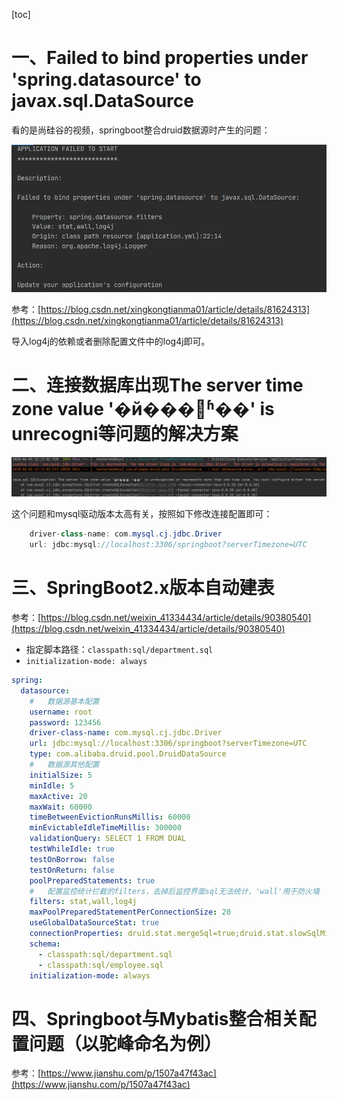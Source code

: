 [toc]

# 一、Failed to bind properties under 'spring.datasource' to javax.sql.DataSource

看的是尚硅谷的视频，springboot整合druid数据源时产生的问题：

![](img/444.png)

参考：[https://blog.csdn.net/xingkongtianma01/article/details/81624313](https://blog.csdn.net/xingkongtianma01/article/details/81624313)

导入log4j的依赖或者删除配置文件中的log4j即可。

# 二、连接数据库出现The server time zone value '�й���׼ʱ��' is unrecogni等问题的解决方案

![](img/445.png)

这个问题和mysql驱动版本太高有关，按照如下修改连接配置即可：

```java
    driver-class-name: com.mysql.cj.jdbc.Driver 
    url: jdbc:mysql://localhost:3306/springboot?serverTimezone=UTC
```

# 三、SpringBoot2.x版本自动建表

参考：[https://blog.csdn.net/weixin_41334434/article/details/90380540](https://blog.csdn.net/weixin_41334434/article/details/90380540)

- 指定脚本路径：`classpath:sql/department.sql`
- `initialization-mode: always`

```yml
spring:
  datasource:
    #   数据源基本配置
    username: root
    password: 123456
    driver-class-name: com.mysql.cj.jdbc.Driver
    url: jdbc:mysql://localhost:3306/springboot?serverTimezone=UTC
    type: com.alibaba.druid.pool.DruidDataSource
    #   数据源其他配置
    initialSize: 5
    minIdle: 5
    maxActive: 20
    maxWait: 60000
    timeBetweenEvictionRunsMillis: 60000
    minEvictableIdleTimeMillis: 300000
    validationQuery: SELECT 1 FROM DUAL
    testWhileIdle: true
    testOnBorrow: false
    testOnReturn: false
    poolPreparedStatements: true
    #   配置监控统计拦截的filters，去掉后监控界面sql无法统计，'wall'用于防火墙
    filters: stat,wall,log4j
    maxPoolPreparedStatementPerConnectionSize: 20
    useGlobalDataSourceStat: true
    connectionProperties: druid.stat.mergeSql=true;druid.stat.slowSqlMillis=500
    schema:
      - classpath:sql/department.sql
      - classpath:sql/employee.sql
    initialization-mode: always
```

# 四、Springboot与Mybatis整合相关配置问题（以驼峰命名为例）

参考：[https://www.jianshu.com/p/1507a47f43ac](https://www.jianshu.com/p/1507a47f43ac)

